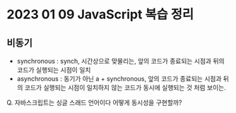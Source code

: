 # 2023 01 09 JavaScript 복습 정리


## 비동기 
- synchronous : synch, 시간상으로 맞물리는, 앞의 코드가 종료되는 시점과 뒤의 코드가 실행되는 시점이 일치
- asynchronous : 동기가 아닌 a + synchronous, 앞의 코드가 종료되는 시점과 뒤의 코드가 실행되는 시점이 일치하지 않는 코드가 동시에 실행되는 것 처럼 보이는. 

Q. 자바스크립트는 싱글 스래드 언어이다 어떻게 동시성을 구현할까?
